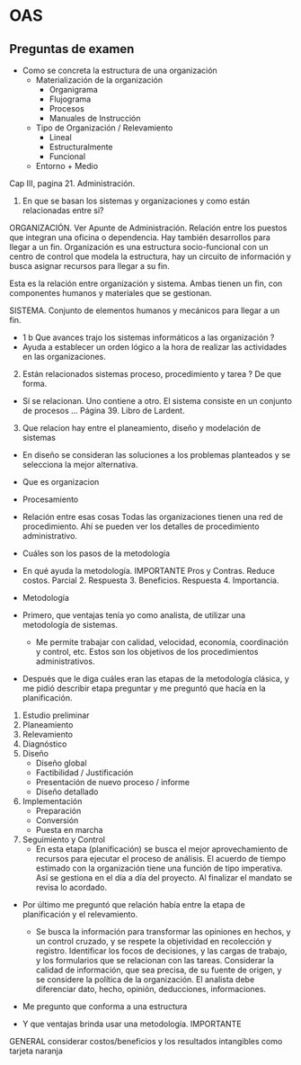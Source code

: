 # OAS

## Preguntas de examen

* Como se concreta la estructura de una organización
	* Materialización de la organización
		* Organigrama 
		* Flujograma
		* Procesos
		* Manuales de Instrucción
	* Tipo de Organización / Relevamiento
		* Lineal
		* Estructuralmente
		* Funcional
	* Entorno + Medio

Cap III, pagina 21. Administración.

1. En que se basan los sistemas y organizaciones y como están relacionadas entre si?

ORGANIZACIÓN. Ver Apunte de Administración. Relación entre los puestos que integran una oficina o dependencia. Hay también desarrollos para llegar a un fin. Organización es una estructura socio-funcional con un centro de control que modela la estructura, hay un circuito de información y busca asignar recursos para llegar a su fin. 

Esta es la relación entre organización y sistema. Ambas tienen un fin, con componentes humanos y materiales que se gestionan. 

SISTEMA. Conjunto de elementos humanos y mecánicos para llegar a un fin.

-  1 b Que avances trajo los sistemas informáticos a las organización ?
- Ayuda a establecer un orden lógico a la hora de realizar las actividades en las organizaciones.

2. Están relacionados sistemas proceso, procedimiento y tarea ? De que forma.
- Sí se relacionan. Uno contiene a otro. El sistema consiste en un conjunto de procesos ...
Página 39. Libro de Lardent.

3. Que relacion hay entre el planeamiento, diseño y modelación de sistemas 
- En diseño se consideran las soluciones a los problemas planteados y se selecciona la mejor alternativa. 

* Que es organizacion
* Procesamiento
* Relación entre esas cosas
Todas las organizaciones tienen una red de procedimiento. Ahí se pueden ver los detalles de procedimiento administrativo.

* Cuáles son los pasos de la metodología
* En qué ayuda la metodología. IMPORTANTE
Pros y Contras.
Reduce costos. Parcial 2. 
Respuesta 3. Beneficios.
Respuesta 4. Importancia.

* Metodología

* Primero, que ventajas tenía yo como analista, de utilizar una metodología de sistemas. 
	* Me permite trabajar con calidad, velocidad, economía, coordinación y control, etc. Estos son los objetivos de los procedimientos administrativos.

* Después que le diga cuáles eran las etapas de la metodología clásica, y me pidió describir etapa preguntar y me preguntó que hacía en la planificación.
1. Estudio preliminar
2. Planeamiento
3. Relevamiento
4. Diagnóstico
5. Diseño
	* Diseño global
	* Factibilidad / Justificación
	* Presentación de nuevo proceso / informe
	* Diseño detallado
6. Implementación
	* Preparación
	* Conversión
	* Puesta en marcha
7. Seguimiento y Control
	* En esta etapa (planificación) se busca el mejor aprovechamiento de recursos para ejecutar el proceso de análisis. El acuerdo de tiempo estimado con la organización tiene una función de tipo imperativa. Así se gestiona en el día a día del proyecto. Al finalizar el mandato se revisa lo acordado. 

* Por último me preguntó que relación había entre la etapa de planificación y el relevamiento.
	* Se busca la información para transformar las opiniones en hechos, y un control cruzado, y se respete la objetividad en recolección y registro. Identificar los focos de decisiones, y las cargas de trabajo, y los formularios que se relacionan con las tareas. Considerar la calidad de información, que sea precisa, de su fuente de origen, y se considere la política de la organización. El analista debe diferenciar dato, hecho, opinión, deducciones, informaciones. 

* Me pregunto que conforma a una estructura
* Y que ventajas brinda usar una metodología. IMPORTANTE

GENERAL
considerar costos/beneficios
y los resultados intangibles
como tarjeta naranja


